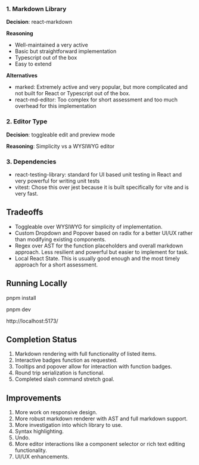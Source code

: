 ### 1. Markdown Library ###

**Decision**: react-markdown

**Reasoning**
- Well-maintained a very active
- Basic but straightforward implementation
- Typescript out of the box
- Easy to extend

**Alternatives**
- marked: Extremely active and very popular, but more complicated and not built for React or Typescript out of the box.
- react-md-editor: Too complex for short assessment and too much overhead for this implementation

### 2. Editor Type ###

**Decision**: toggleable edit and preview mode

**Reasoning**: Simplicity vs a WYSIWYG editor

### 3. Dependencies ###

- react-testing-library: standard for UI based unit testing in React and very powerful for writing unit tests
- vitest: Chose this over jest because it is built specifically for vite and is very fast.

## Tradeoffs

  - Toggleable over WYSIWYG for simplicity of implementation.
  - Custom Dropdown and Popover based on radix for a better UI/UX rather than modifying existing components.
  - Regex over AST for the function placeholders and overall markdown approach. Less resilient and powerful but easier to implement for task.
  - Local React State. This is usually good enough and the most timely approach for a short assessment.

## Running Locally

  pnpm install

  pnpm dev

  http://localhost:5173/

## Completion Status

  1. Markdown rendering with full functionality of listed items.
  2. Interactive badges function as requested.
  3. Tooltips and popover allow for interaction with function badges.
  4. Round trip serialization is functional.
  5. Completed slash command stretch goal.

## Improvements

  1. More work on responsive design.
  2. More robust markdown renderer with AST and full markdown support.
  3. More investigation into which library to use.
  4. Syntax highlighting.
  5. Undo.
  6. More editor interactions like a component selector or rich text editing functionality.
  7. UI/UX enhancements.